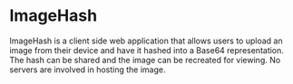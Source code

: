 ImageHash
===

ImageHash is a client side web application that allows users to upload an image from their device and have it hashed into a Base64 representation. The hash can be shared and the image can be recreated for viewing. No servers are involved in hosting the image.
